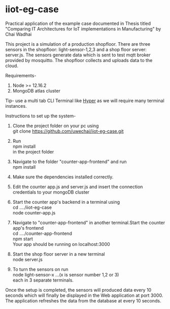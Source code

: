 # iiot-eg-case
Practical application of the example case documented in Thesis titled "Comparing IT Architectures for IoT implementations in Manufacturing" by Chai Wadhai

This project is a simulation of a production shopfloor. There are three sensors in the shopfloor: light-sensor-1,2,3 and a shop floor server: server.js. The sensors generate data 
which is sent to test mqtt broker provided by mosquitto. The shopfloor collects and uploads data to the cloud.

Requirements- 
1. Node >= 12.16.2
2. MongoDB atlas cluster

Tip- use a multi tab CLI Terminal like  [Hyper](https://hyper.is) as we will require many terminal instances.

Instructions to set up the system-
1. Clone the project folder on your pc using\
      git clone https://github.com/uwechai/iiot-eg-case.git
      
2. Run\
    npm install\
   in the project folder
   
3. Navigate to the folder "counter-app-frontend" and run\
    npm install
    
4. Make sure the dependencies installed correctly.

5. Edit the counter app.js and server.js and insert the connection credentials to your mongoDB cluster

6. Start the counter app's backend in a terminal using\
    cd ..../iiot-eg-case\
    node counter-app.js
    
7. Navigate to "counter-app-frontend" in another terminal.Start the counter app's frontend \
    cd ..../counter-app-frontend\
    npm start \
    Your app should be running on localhost:3000
    
5. Start the shop floor server in a new terminal\
    node server.js
    
6. To turn the sensors on run\
    node light-sensor-x   ...(x is sensor number 1,2 or 3)\
    each in 3 separate terminals.

Once the setup is completed, the sensors will produced data every 10 seconds which will finally be displayed in the Web application at port 3000. The application refreshes the data from the database at every 10 seconds.

 

